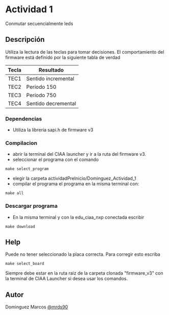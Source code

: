 # Actividad 1

Conmutar secuencialmente leds


## Descripción

Utiliza la lectura de las teclas para tomar decisiones.
El comportamiento del firmware está definido por la siguiente tabla de verdad

| Tecla  |           Resultado             |
|--------|---------------------------------|
|  TEC1  |       Sentido incremental       |
|  TEC2  |           Período 150           |
|  TEC3  |           Período 750           |
|  TEC4  |       Sentido decremental       |

### Dependencias

* Utiliza la librería sapi.h de firmware v3

### Compilacion

* abrir la terminal del CIAA launcher y ir a la ruta del firmware v3.
* seleccionar el programa con el comando
```
make select_program
```
* elegir la carpeta actividadPreInicio/Dominguez_Actividad_1
* compilar el programa el programa en la misma terminal con:
```
make all
```
### Descargar programa

* En la misma terminal y con la edu_ciaa_nxp conectada escribir

```
make download
```

## Help

Puede no tener seleccionado la placa correcta. Para corregir esto escriba
```
make select_board
```
Siempre debe estar en la ruta raiz de la carpeta clonada "firmware_v3" con la terminal de CIAA Launcher si desea usar los comandos.
## Autor

Dominguez Marcos
[@mrds90](https://github.com/mrds90)

